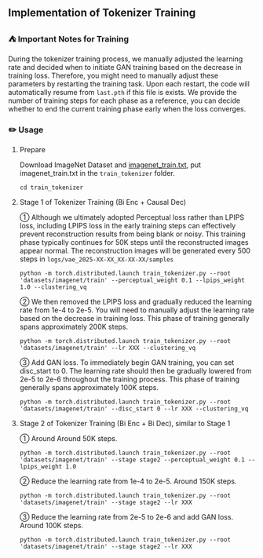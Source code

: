 ## Implementation of Tokenizer Training

### ⛺ Important Notes for Training
During the tokenizer training process, we manually adjusted the learning rate and decided when to initiate GAN training based on the decrease in training loss. Therefore, you might need to manually adjust these parameters by restarting the training task. Upon each restart, the code will automatically resume from ```last.pth``` if this file is exists. We provide the number of training steps for each phase as a reference, you can decide whether to end the current training phase early when the loss converges.


### ✏️ Usage <a name="4"></a> 
1. Prepare

    Download ImageNet Dataset and [imagenet_train.txt]([https://drive.google.com/drive/folders/1dBjcFfClmBvf2cSlelFMT2gMlS8OQOHG?usp=sharing](https://drive.google.com/file/d/1uDrhK2nvLgUKUYAC4YZsOMdjNs5reKeK/view?usp=sharing)), put imagenet_train.txt in the `train_tokenizer` folder. 
    ```
    cd train_tokenizer
    ```

2. Stage 1 of Tokenizer Training (Bi Enc + Causal Dec)

    ① Although we ultimately adopted Perceptual loss rather than LPIPS loss, including LPIPS loss in the early training steps can effectively prevent reconstruction results from being blank or noisy. This training phase typically continues for 50K steps until the reconstructed images appear normal. The reconstruction images will be generated every 500 steps in ```logs/vae_2025-XX-XX_XX-XX-XX/samples``` 
    
    ```
    python -m torch.distributed.launch train_tokenizer.py --root 'datasets/imagenet/train' --perceptual_weight 0.1 --lpips_weight 1.0 --clustering_vq
    ```

    ② We then removed the LPIPS loss and gradually reduced the learning rate from 1e-4 to 2e-5. You will need to manually adjust the learning rate based on the decrease in training loss. This phase of training generally spans approximately 200K steps.

    ```
    python -m torch.distributed.launch train_tokenizer.py --root 'datasets/imagenet/train' --lr XXX --clustering_vq
    ```

    ③ Add GAN loss. To immediately begin GAN training, you can set disc_start to 0. The learning rate should then be gradually lowered from 2e-5 to 2e-6 throughout the training process. This phase of training generally spans approximately 100K steps.

    ```
    python -m torch.distributed.launch train_tokenizer.py --root 'datasets/imagenet/train' --disc_start 0 --lr XXX --clustering_vq
    ```

2. Stage 2 of Tokenizer Training (Bi Enc + Bi Dec), similar to Stage 1

    ① Around Around 50K steps.
    
    ```
    python -m torch.distributed.launch train_tokenizer.py --root 'datasets/imagenet/train' --stage stage2 --perceptual_weight 0.1 --lpips_weight 1.0 
    ```

    ② Reduce the learning rate from 1e-4 to 2e-5. Around 150K steps.
    ```
    python -m torch.distributed.launch train_tokenizer.py --root 'datasets/imagenet/train' --stage stage2 --lr XXX
    ```

    ③ Reduce the learning rate from 2e-5 to 2e-6 and add GAN loss. Around 100K steps.
    ```
    python -m torch.distributed.launch train_tokenizer.py --root 'datasets/imagenet/train' --stage stage2 --lr XXX
    ```
